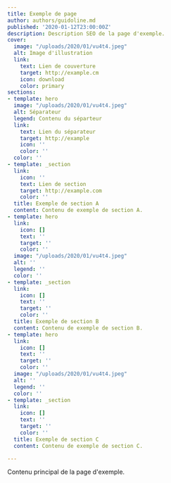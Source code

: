 ```yaml
---
title: Exemple de page
author: authors/guidoline.md
published: '2020-01-12T23:00:00Z'
description: Description SEO de la page d'exemple.
cover:
  image: "/uploads/2020/01/vu4t4.jpeg"
  alt: Image d'illustration
  link:
    text: Lien de couverture
    target: http://example.cm
    icon: download
    color: primary
sections:
- template: hero
  image: "/uploads/2020/01/vu4t4.jpeg"
  alt: Séparateur
  legend: Contenu du séparteur
  link:
    text: Lien du séparateur
    target: http://example
    icon: ''
    color: ''
  color: ''
- template: _section
  link:
    icon: ''
    text: Lien de section
    target: http://example.com
    color: ''
  title: Exemple de section A
  content: Contenu de exemple de section A.
- template: hero
  link:
    icon: []
    text: ''
    target: ''
    color: ''
  image: "/uploads/2020/01/vu4t4.jpeg"
  alt: ''
  legend: ''
  color: ''
- template: _section
  link:
    icon: []
    text: ''
    target: ''
    color: ''
  title: Exemple de section B
  content: Contenu de exemple de section B.
- template: hero
  link:
    icon: []
    text: ''
    target: ''
    color: ''
  image: "/uploads/2020/01/vu4t4.jpeg"
  alt: ''
  legend: ''
  color: ''
- template: _section
  link:
    icon: []
    text: ''
    target: ''
    color: ''
  title: Exemple de section C
  content: Contenu de exemple de section C.

---
```

Contenu principal de la page d'exemple.